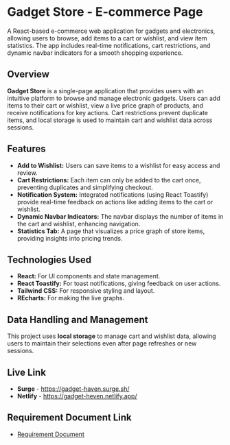 # Gadget Store - E-commerce Page

A React-based e-commerce web application for gadgets and electronics, allowing users to browse, add items to a cart or wishlist, and view item statistics. The app includes real-time notifications, cart restrictions, and dynamic navbar indicators for a smooth shopping experience.

## Overview

**Gadget Store** is a single-page application that provides users with an intuitive platform to browse and manage electronic gadgets. Users can add items to their cart or wishlist, view a live price graph of products, and receive notifications for key actions. Cart restrictions prevent duplicate items, and local storage is used to maintain cart and wishlist data across sessions.

## Features

- **Add to Wishlist:** Users can save items to a wishlist for easy access and review.
- **Cart Restrictions:** Each item can only be added to the cart once, preventing duplicates and simplifying checkout.
- **Notification System:** Integrated notifications (using React Toastify) provide real-time feedback on actions like adding items to the cart or wishlist.
- **Dynamic Navbar Indicators:** The navbar displays the number of items in the cart and wishlist, enhancing navigation.
- **Statistics Tab:** A page that visualizes a price graph of store items, providing insights into pricing trends.

## Technologies Used

- **React:** For UI components and state management.
- **React Toastify:** For toast notifications, giving feedback on user actions.
- **Tailwind CSS:** For responsive styling and layout.
- **REcharts:** For making the live graphs.

## Data Handling and Management

This project uses **local storage** to manage cart and wishlist data, allowing users to maintain their selections even after page refreshes or new sessions.

## Live Link

- **Surge** - https://gadget-haven.surge.sh/
- **Netlify** - https://gadget-heven.netlify.app/

## Requirement Document Link

- [Requirement Document](REQUIREMENTS.pdf)
